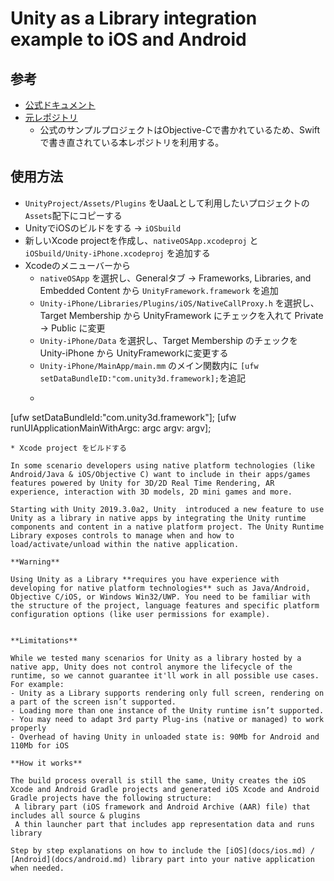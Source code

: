 
# Unity as a Library integration example to iOS and Android #
## 参考
* [公式ドキュメント](https://docs.unity3d.com/2020.3/Documentation/Manual/UnityasaLibrary.html)
* [元レポジトリ](https://github.com/hrkd/uaal-example)
  * 公式のサンプルプロジェクトはObjective-Cで書かれているため、Swiftで書き直されている本レポジトリを利用する。

## 使用方法
* `UnityProject/Assets/Plugins` をUaaLとして利用したいプロジェクトの `Assets`配下にコピーする
* UnityでiOSのビルドをする -> `iOSbuild`
* 新しいXcode projectを作成し、`nativeOSApp.xcodeproj` と　`iOSbuild/Unity-iPhone.xcodeproj` を追加する
* Xcodeのメニューバーから
  * `nativeOSApp` を選択し、Generalタブ -> Frameworks, Libraries, and Embedded Content から `UnityFramework.framework` を追加
  * `Unity-iPhone/Libraries/Plugins/iOS/NativeCallProxy.h` を選択し、Target Membership から UnityFramework にチェックを入れて Private -> Public に変更
  * `Unity-iPhone/Data` を選択し、Target Membership のチェックを Unity-iPhone から UnityFrameworkに変更する
  * `Unity-iPhone/MainApp/main.mm` のメイン関数内に `[ufw setDataBundleID:"com.unity3d.framework];`を追記
  * ```id = ufw = UnityFrameworkLoad();
[ufw setDataBundleId:"com.unity3d.framework"];
[ufw runUIApplicationMainWithArgc: argc argv: argv];
```
* Xcode project をビルドする

In some scenario developers using native platform technologies (like Android/Java & iOS/Objective C) want to include in their apps/games features powered by Unity for 3D/2D Real Time Rendering, AR experience, interaction with 3D models, 2D mini games and more.

Starting with Unity 2019.3.0a2, Unity  introduced a new feature to use Unity as a library in native apps by integrating the Unity runtime components and content in a native platform project. The Unity Runtime Library exposes controls to manage when and how to load/activate/unload within the native application.

**Warning**

Using Unity as a Library **requires you have experience with developing for native platform technologies** such as Java/Android, Objective C/iOS, or Windows Win32/UWP. You need to be familiar with the structure of the project, language features and specific platform configuration options (like user permissions for example).


**Limitations**

While we tested many scenarios for Unity as a library hosted by a native app, Unity does not control anymore the lifecycle of the runtime, so we cannot guarantee it'll work in all possible use cases. 
For example:
- Unity as a Library supports rendering only full screen, rendering on a part of the screen isn’t supported.
- Loading more than one instance of the Unity runtime isn’t supported.
- You may need to adapt 3rd party Plug-ins (native or managed) to work properly  
- Overhead of having Unity in unloaded state is: 90Mb for Android and 110Mb for iOS

**How it works**

The build process overall is still the same, Unity creates the iOS Xcode and Android Gradle projects and generated iOS Xcode and Android Gradle projects have the following structure:
 A library part (iOS framework and Android Archive (AAR) file) that includes all source & plugins 
 A thin launcher part that includes app representation data and runs library

Step by step explanations on how to include the [iOS](docs/ios.md) / [Android](docs/android.md) library part into your native application when needed.

